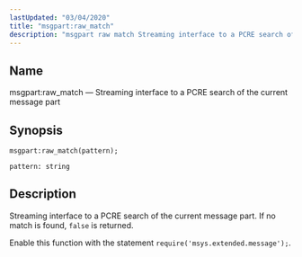 ```yaml
---
lastUpdated: "03/04/2020"
title: "msgpart:raw_match"
description: "msgpart raw match Streaming interface to a PCRE search of the current message part msgpart raw match pattern Streaming interface to a PCRE search of the current message part If no match is found false is returned Enable this function with the statement require msys extended message..."
---
```


<a name="lua.ref.msgpart_raw_match"></a> 
## Name

msgpart:raw_match — Streaming interface to a PCRE search of the current message part

<a name="idp25798384"></a> 
## Synopsis

`msgpart:raw_match(pattern);`

`pattern: string`<a name="idp25801040"></a> 
## Description

Streaming interface to a PCRE search of the current message part. If no match is found, `false` is returned.

Enable this function with the statement `require('msys.extended.message');`.